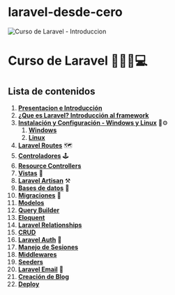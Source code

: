 # laravel-desde-cero
![Curso de Laravel - Introduccion](https://i.imgur.com/JUD1nnF.jpg)

# Curso de Laravel 🚀👋🤟💻

## Lista de contenidos

1.  **[Presentacion e Introducción]()**
2.  **[¿Que es Laravel? Introducción al framework](https://github.com/devfy-space/laravel-desde-cero/blob/master/introduccion-al-framework/laravel.md)**
3.  **[Instalación y Configuración - Windows y Linux](#Windows)** 🔧⚙️
    1.  **[Windows](https://github.com/devfy-space/laravel-desde-cero/blob/master/instalacion-configuracion/windows.md)**
    2.  **[Linux](https://github.com/yotmanreyes/laravel-desde-cero/blob/master/instalacion-configuracion/linux.md)**
4.  **[Laravel Routes](https://github.com/devfy-space/laravel-desde-cero/blob/master/laravel-routes/routes.md)** 🗺️
5.  **[Controladores](https://github.com/devfy-space/laravel-desde-cero/blob/master/laravel-controllers/controllers.md)** 🕹️
6.  **[Resource Controllers]()**
7.  **[Vistas](laravel-vistas/Vistas.md)** 📝
8.  **[Laravel Artisan]()** ⚒️
9.  **[Bases de datos]()** 💾
10.  **[Migraciones]()** 💽
11.  **[Modelos]()**
12.  **[Query Builder]()**
13.  **[Eloquent]()**
14.  **[Laravel Relationships]()**
15.  **[CRUD]()**
16.  **[Laravel Auth]()** 🔐
17.  **[Manejo de Sesiones]()**
18.  **[Middlewares]()**
19.  **[Seeders]()**
20.  **[Laravel Email]()** 📧
21.  **[Creación de Blog]()**
22.  **[Deploy]()**
